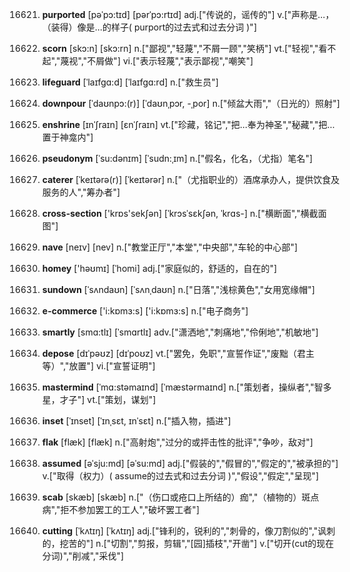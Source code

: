 16621. **purported**
[pəˈpɔ:tɪd]  [pərˈpɔ:rtɪd]
adj.["传说的，谣传的"]  v.["声称是…，（装得）像是…的样子( purport的过去式和过去分词 )"]  

16622. **scorn**
[skɔ:n]  [skɔ:rn]
n.["鄙视","轻蔑","不屑一顾","笑柄"]  vt.["轻视","看不起","蔑视","不屑做"]  vi.["表示轻蔑","表示鄙视","嘲笑"]  

16623. **lifeguard**
[ˈlaɪfgɑ:d]  [ˈlaɪfgɑ:rd]
n.["救生员"]  

16624. **downpour**
[ˈdaʊnpɔ:(r)]  [ˈdaʊnˌpɔr, -ˌpor]
n.["倾盆大雨","（日光的）照射"]  

16625. **enshrine**
[ɪnˈʃraɪn]  [ɛnˈʃraɪn]
vt.["珍藏，铭记","把…奉为神圣","秘藏","把…置于神龛内"]  

16626. **pseudonym**
[ˈsu:dənɪm]  [ˈsudn:ˌɪm]
n.["假名，化名，（尤指）笔名"]  

16627. **caterer**
[ˈkeɪtərə(r)]  [ˈkeɪtərər]
n.["（尤指职业的）酒席承办人，提供饮食及服务的人","筹办者"]  

16628. **cross-section**
['krɒs'sekʃən]  [ˈkrɔsˈsɛkʃən, ˈkrɑs-]
n.["横断面","横截面图"]  

16629. **nave**
[neɪv]  [nev]
n.["教堂正厅","本堂","中央部","车轮的中心部"]  

16630. **homey**
['həʊmɪ]  [ˈhomi]
adj.["家庭似的，舒适的，自在的"]  

16631. **sundown**
[ˈsʌndaʊn]  [ˈsʌnˌdaʊn]
n.["日落","浅棕黄色","女用宽缘帽"]  

16632. **e-commerce**
['i:kɒmɜ:s]  ['i:kɒmɜ:s]
n.["电子商务"]  

16633. **smartly**
[smɑ:tlɪ]  [ˈsmɑrtlɪ]
adv.["潇洒地","刺痛地","伶俐地","机敏地"]  

16634. **depose**
[dɪˈpəʊz]  [dɪˈpoʊz]
vt.["罢免，免职","宣誓作证","废黜（君主等）","放置"]  vi.["宣誓证明"]  

16635. **mastermind**
[ˈmɑ:stəmaɪnd]  [ˈmæstərmaɪnd]
n.["策划者，操纵者","智多星，才子"]  vt.["策划，谋划"]  

16636. **inset**
[ˈɪnset]  [ˈɪnˌsɛt, ɪnˈsɛt]
n.["插入物，插进"]  

16637. **flak**
[flæk]  [flæk]
n.["高射炮","过分的或抨击性的批评","争吵，敌对"]  

16638. **assumed**
[əˈsju:md]  [əˈsu:md]
adj.["假装的","假冒的","假定的","被承担的"]  v.["取得（权力）( assume的过去式和过去分词 )","假设","假定","呈现"]  

16639. **scab**
[skæb]  [skæb]
n.["（伤口或疮口上所结的）痂","（植物的）斑点病","拒不参加罢工的工人","破坏罢工者"]  

16640. **cutting**
[ˈkʌtɪŋ]  [ˈkʌtɪŋ]
adj.["锋利的，锐利的","刺骨的，像刀割似的","讽刺的，挖苦的"]  n.["切割","剪报，剪辑","[园]插枝","开凿"]  v.["切开(cut的现在分词)","削减","采伐"]  

